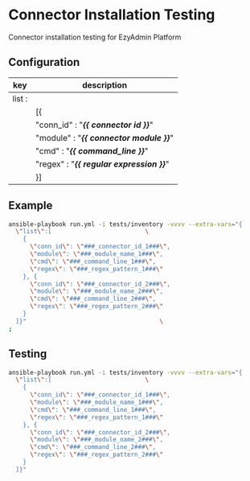 # Connector Installation Testing
Connector installation testing for EzyAdmin Platform 

## Configuration

| key                | description                                     |
| ------------------ | ------------------------------------------------|
| list :             |                                                 |
|                    | [{                                              |
|                    |     "conn_id" : "***{{ connector id }}***"      |
|                    |     "module" : "***{{ connector module }}***"   |
|                    |     "cmd" : "***{{ command_line }}***"          |
|                    |     "regex" : "***{{ regular expression }}***"  |
|                    | }]                                              |


## Example

```bash
ansible-playbook run.yml -i tests/inventory -vvvv --extra-vars="{
  \"list\":[                          \
    {
      \"conn_id\": \"###_connector_id_1###\",
      \"module\": \"###_module_name_1###\",
      \"cmd\": \"###_command_line_1###\",
      \"regex\": \"###_regex_pattern_1###\"
    }, {
      \"conn_id\": \"###_connector_id_2###\",
      \"module\": \"###_module_name_2###\",
      \"cmd\": \"###_command_line_2###\",
      \"regex\": \"###_regex_pattern_2###\"
    }
  ]}"                                     \
;
```

## Testing

```bash
ansible-playbook run.yml -i tests/inventory -vvvv --extra-vars="{
  \"list\":[                          \
    {
      \"conn_id\": \"###_connector_id_1###\",
      \"module\": \"###_module_name_1###\",
      \"cmd\": \"###_command_line_1###\",
      \"regex\": \"###_regex_pattern_1###\"
    }, {
      \"conn_id\": \"###_connector_id_2###\",
      \"module\": \"###_module_name_2###\",
      \"cmd\": \"###_command_line_2###\",
      \"regex\": \"###_regex_pattern_2###\"
    }
  ]}"
```
